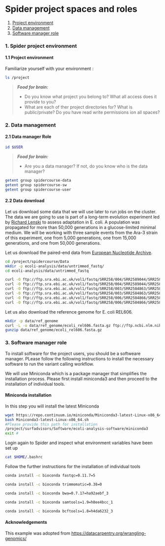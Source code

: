 # Spider project spaces and roles

1. [Project environment](#spider-spaces)
2. [Data management](#spider-dm)
3. [Software manager role](#spider-sm)

### <a name="spider-spaces"></a> 1. Spider project environment

#### 1.1 Project environment

Familiarize yourself with your environment :

 ```sh
 ls /project 
 ```
> **_Food for brain:_**
>
> * Do you know what project you belong to? What all access does it provide to you?
> * What are each of ther project directories for? What is public/private? Do you have read write permissions ion all spaces?
  
### <a name="spider-dm"></a> 2. Data management

#### 2.1 Data manager Role

 ```sh
 id $USER
 ```
 
> **_Food for brain:_**
>
> * Are you a data manager? If not, do you know who is the data manager?

 ```sh
 getent group spidercourse-data
 getent group spidercourse-sw
 getent group spidercourse-user
 ```
 
#### 2.2 Data download

Let us download some data that we will use later to run jobs on the cluster. The data we are going to use is part of a long-term evolution experiment led by [Richard Lenski](https://en.wikipedia.org/wiki/E._coli_long-term_evolution_experiment) to assess adaptation in E. coli. A population was propagated for more than 50,000 generations in a glucose-limited minimal medium. We will be working with three sample events from the Ara-3 strain of this experiment, one from 5,000 generations, one from 15,000 generations, and one from 50,000 generations. 

Let us download the paired-end data from [European Nucleotide Archive](https://www.ebi.ac.uk/ena).

```sh
cd /project/spidercourse/Data
mkdir -p ecoli-analysis/data/untrimmed_fastq/
cd ecoli-analysis/data/untrimmed_fastq

curl -O ftp://ftp.sra.ebi.ac.uk/vol1/fastq/SRR258/004/SRR2589044/SRR2589044_1.fastq.gz
curl -O ftp://ftp.sra.ebi.ac.uk/vol1/fastq/SRR258/004/SRR2589044/SRR2589044_2.fastq.gz
curl -O ftp://ftp.sra.ebi.ac.uk/vol1/fastq/SRR258/003/SRR2584863/SRR2584863_1.fastq.gz
curl -O ftp://ftp.sra.ebi.ac.uk/vol1/fastq/SRR258/003/SRR2584863/SRR2584863_2.fastq.gz
curl -O ftp://ftp.sra.ebi.ac.uk/vol1/fastq/SRR258/006/SRR2584866/SRR2584866_1.fastq.gz
curl -O ftp://ftp.sra.ebi.ac.uk/vol1/fastq/SRR258/006/SRR2584866/SRR2584866_2.fastq.gz 
```

Let us also download the reference genome for E. coli REL606.

```sh
mkdir -p data/ref_genome
curl -L -o data/ref_genome/ecoli_rel606.fasta.gz ftp://ftp.ncbi.nlm.nih.gov/genomes/all/GCA/000/017/985/GCA_000017985.1_ASM1798v1/GCA_000017985.1_ASM1798v1_genomic.fna.gz
gunzip data/ref_genome/ecoli_rel606.fasta.gz
```

### <a name="job-submit"></a> 3. Software manager role

To install software for the project users, you should be a softweare manager. PLease follow the following instructions to install the necessary software to run the variant calling workflow.

We will use Miniconda which is a package manager that simplifies the installation process. Please first install miniconda3 and then proceed to the installation of individual tools.

#### Miniconda installation

In this step you will install the latest Miniconda 

```sh
wget https://repo.continuum.io/miniconda/Miniconda3-latest-Linux-x86_64.sh
bash Miniconda3-latest-Linux-x86_64.sh
#Please provide this path for installation
/project/surfadvisors/Software/ecoli-analysis-software/miniconda3 
exit #
```
Login again to Spider and inspect what environment variables have been set up

```sh
cat $HOME/.bashrc
```

Follow the further instructions for the installation of individual tools

```sh
conda install -c bioconda fastqc=0.11.7=5

conda install -c bioconda trimmomatic=0.38=0

conda install -c bioconda bwa=0.7.17=ha92aebf_3

conda install -c bioconda samtools=1.9=h8ee4bcc_1

conda install -c bioconda bcftools=1.8=h4da6232_3 
```

#### Acknowledgements 
This example was adopted from https://datacarpentry.org/wrangling-genomics/ 

 
